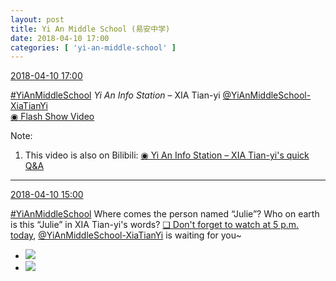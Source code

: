 ```yaml
---
layout: post
title: Yi An Middle School (易安中学)
date: 2018-04-10 17:00
categories: [ 'yi-an-middle-school' ]
---
```


<div class="weibo-info">
  <a href="https://weibo.com/6074218720/GbsfuDGIn">2018-04-10 17:00</a>
</div>

[#YiAnMiddleSchool](https://weibo.com/p/100808e5c67e0668537d4caddefd946dcff208/super_index) *Yi An Info Station* – XIA Tian-yi [@YiAnMiddleSchool-XiaTianYi](https://weibo.com/6286030291)   
[◉ Flash Show Video](https://www.miaopai.com/show/JfnM4OSADYHIwcKnuwhbe8uxIPKNLPrjs2-RvQ__.htm)

<!-- more -->

Note:
1. This video is also on Bilibili: [◉ Yi An Info Station – XIA Tian-yi's quick Q&A](https://www.bilibili.com/video/av21916878)

---

<div class="weibo-info">
  <a href="https://weibo.com/6074218720/GbrsNgg8z">2018-04-10 15:00</a>
</div>

[#YiAnMiddleSchool](https://weibo.com/p/100808e5c67e0668537d4caddefd946dcff208/super_index) Where comes the person named “Julie”? Who on earth is this “Julie” in XIA Tian-yi's words? [❏ Don't forget to watch at 5 p.m. today](http://t.cn/Rmx01jh), [@YiAnMiddleSchool-XiaTianYi](https://weibo.com/6286030291) is waiting for you~

<ul class="weibo-pic-list-1">
  <li class="weibo-pic">
    <a href="https://wx3.sinaimg.cn/mw690/006D4NLGgy1fq7kecknthj31ro2nidwm.jpg"><img src="https://wx3.sinaimg.cn/thumb150/006D4NLGgy1fq7kecknthj31ro2nidwm.jpg"/></a>
  </li>
  <li class="weibo-pic">
    <a href="https://wx1.sinaimg.cn/mw690/006D4NLGgy1fq7kedxgzij32ay3ggaxv.jpg"><img src="https://wx1.sinaimg.cn/thumb150/006D4NLGgy1fq7kedxgzij32ay3ggaxv.jpg"/></a>
  </li>
</ul>
